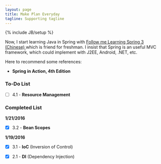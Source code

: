 ```yaml
---
layout: page
title: Make Plan Everyday
tagline: Supporting tagline
---
```

{% include JB/setup %}

Now, I start learning Java in Spring with [Follow me Learning Spring 3 (Chinese) ](http://jinnianshilongnian.iteye.com/category/206533) which is friend for freshman. I insist that Spring is an useful MVC framework, which could implement with J2EE, Android, .NET, etc.

Here to recommend some references:

- **Spring in Action, 4th Edition**

### To-Do List

- [ ] 4.1 - **Resource Management**

### Completed List

**1/21/2016**

- [x] 3.2 - **Bean Scopes**

**1/19/2016**

- [x] 3.1 - **IoC** (Inversion of Control)

- [x] 2.1 - **DI** (Dependency Injection)
